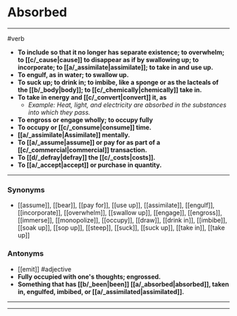 # Absorbed
---
#verb
- **To include so that it no longer has separate existence; to overwhelm; to [[c/_cause|cause]] to disappear as if by swallowing up; to incorporate; to [[a/_assimilate|assimilate]]; to take in and use up.**
- **To engulf, as in water; to swallow up.**
- **To suck up; to drink in; to imbibe, like a sponge or as the lacteals of the [[b/_body|body]]; to [[c/_chemically|chemically]] take in.**
- **To take in energy and [[c/_convert|convert]] it, as**
	- _Example: Heat, light, and electricity are absorbed in the substances into which they pass._
- **To engross or engage wholly; to occupy fully**
- **To occupy or [[c/_consume|consume]] time.**
- **[[a/_assimilate|Assimilate]] mentally.**
- **To [[a/_assume|assume]] or pay for as part of a [[c/_commercial|commercial]] transaction.**
- **To [[d/_defray|defray]] the [[c/_costs|costs]].**
- **To [[a/_accept|accept]] or purchase in quantity.**
---
### Synonyms
- [[assume]], [[bear]], [[pay for]], [[use up]], [[assimilate]], [[engulf]], [[incorporate]], [[overwhelm]], [[swallow up]], [[engage]], [[engross]], [[immerse]], [[monopolize]], [[occupy]], [[draw]], [[drink in]], [[imbibe]], [[soak up]], [[sop up]], [[steep]], [[suck]], [[suck up]], [[take in]], [[take up]]
### Antonyms
- [[emit]]
#adjective
- **Fully occupied with one's thoughts; engrossed.**
- **Something that has [[b/_been|been]] [[a/_absorbed|absorbed]], taken in, engulfed, imbibed, or [[a/_assimilated|assimilated]].**
---
---

